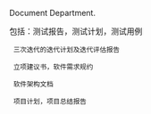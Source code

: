 Document Department.

包括：测试报告，测试计划，测试用例

     三次迭代的迭代计划及迭代评估报告
     
     立项建议书，软件需求规约
     
     软件架构文档
     
     项目计划，项目总结报告
     
